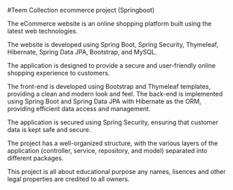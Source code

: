 
#Teem Collection ecommerce project (Springboot)

The eCommerce website is an online shopping platform built using the latest web technologies. 

The website is developed using Spring Boot, Spring Security, Thymeleaf, Hibernate, Spring Data JPA, Bootstrap, and MySQL. 

The application is designed to provide a secure and user-friendly online shopping experience to customers. 

The front-end is developed using Bootstrap and Thymeleaf templates, providing a clean and modern look and feel. The back-end is implemented using Spring Boot and Spring Data JPA with Hibernate as the ORM, providing efficient data access and management. 

The application is secured using Spring Security, ensuring that customer data is kept safe and secure. 

The project has a well-organized structure, with the various layers of the application (controller, service, repository, and model) separated into different packages.

This project is all about educational purpose any names, lisences and other legal properties are credited to all owners.

